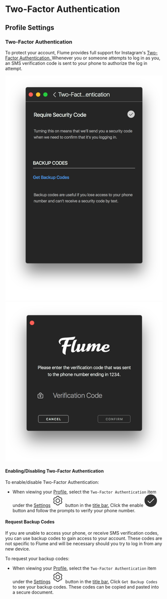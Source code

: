# Two-Factor Authentication

## Profile Settings

### Two-Factor Authentication

To protect your account, Flume provides full support for Instagram's [Two-Factor Authentication. ](https://help.instagram.com/566810106808145) Whenever you or someone attempts to log in as you, an SMS verification code is sent to your phone to authorize the log in attempt.

 ![](../../../.gitbook/assets/profile-twofactor.png) ![](../../../.gitbook/assets/login-twofactor.png)

#### Enabling/Disabling Two-Factor Authentication

To enable/disable Two-Factor Authentication:

* When viewing your [Profile](../), select the `Two-Factor Authentication` item under the [Settings](./) ![](../../../.gitbook/assets/settings.png) button in the [title bar.](../../../misc/glossary.md#title-bar) Click the enable ![](../../../.gitbook/assets/active.png) button and follow the prompts to verify your phone number.

#### Request Backup Codes

If you are unable to access your phone, or receive SMS verification codes, you can use backup codes to gain access to your account. These codes are not specific to Flume and will be necessary should you try to log in from any new device.

To request your backup codes:

* When viewing your [Profile](../), select the `Two-Factor Authentication` item under the [Settings](./) ![](../../../.gitbook/assets/settings.png) button in the [title bar.](../../../misc/glossary.md#title-bar) Click `Get Backup Codes` to see your backup codes. These codes can be copied and pasted into a secure document.


